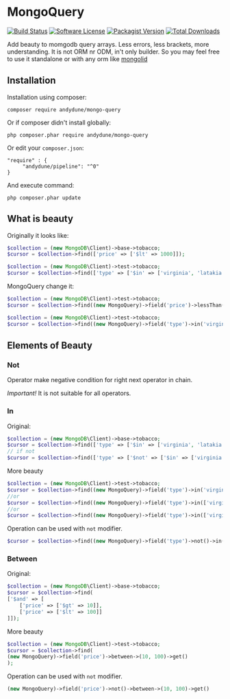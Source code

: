 # MongoQuery

[![Build Status](https://travis-ci.org/AndyDune/MongoQuery.svg?branch=master)](https://travis-ci.org/AndyDune/MongoQuery)
[![Software License](https://img.shields.io/badge/license-MIT-brightgreen.svg?style=flat-square)](LICENSE)
[![Packagist Version](https://img.shields.io/packagist/v/andydune/mongo-query.svg?style=flat-square)](https://packagist.org/packages/andydune/mongo-query)
[![Total Downloads](https://img.shields.io/packagist/dt/andydune/mongo-query.svg?style=flat-square)](https://packagist.org/packages/andydune/mongo-query)


Add beauty to momgodb query arrays. Less errors, less brackets, more understanding. It is not ORM nr ODM, in't only builder. So you may feel free to use it standalone or with any orm like [mongolid](https://github.com/leroy-merlin-br/mongolid)

Installation
------------

Installation using composer:

```
composer require andydune/mongo-query
```
Or if composer didn't install globally:
```
php composer.phar require andydune/mongo-query
```
Or edit your `composer.json`:
```
"require" : {
     "andydune/pipeline": "^0"
}

```
And execute command:
```
php composer.phar update
```


## What is beauty
Originally it looks like:
```php
$collection = (new MongoDB\Client)->base->tobacco;
$cursor = $collection->find(['price' => ['$lt' => 1000]]);

$collection = (new MongoDB\Client)->test->tobacco;
$cursor = $collection->find(['type' => ['$in' => ['virginia', 'latakia']]]); // 3 brackets at once
```
MongoQuery change it:
```php
$collection = (new MongoDB\Client)->test->tobacco;
$cursor = $collection->find((new MongoQuery)->field('price')->lessThan(1000)->get());

$collection = (new MongoDB\Client)->test->tobacco;
$cursor = $collection->find((new MongoQuery)->field('type')->in('virginia', 'latakia')->get());

```

## Elements of Beauty

### Not

Operator make negative condition for right next operator in chain.

*Important!* It is not suitable for all operators.

### In

Original:
```php
$collection = (new MongoDB\Client)->base->tobacco;
$cursor = $collection->find(['type' => ['$in' => ['virginia', 'latakia']]]);
// if not
$cursor = $collection->find(['type' => ['$not' => ['$in' => ['virginia', 'latakia']]]]); // to many brackets
```

More beauty
```php
$collection = (new MongoDB\Client)->test->tobacco;
$cursor = $collection->find((new MongoQuery)->field('type')->in('virginia', 'latakia')->get());
//or 
$cursor = $collection->find((new MongoQuery)->field('type')->in(['virginia', 'latakia'])->get());
//or 
$cursor = $collection->find((new MongoQuery)->field('type')->in(['virginia'], 'latakia')->get());
```
Operation can be used with `not` modifier.
```php
$cursor = $collection->find((new MongoQuery)->field('type')->not()->in('virginia', 'latakia')->get());
```

### Between

Original:
```php
$collection = (new MongoDB\Client)->base->tobacco;
$cursor = $collection->find(
['$and' => [
    ['price' => ['$gt' => 10]],
    ['price' => ['$lt' => 100]]
]]);
```

More beauty
```php
$collection = (new MongoDB\Client)->test->tobacco;
$cursor = $collection->find(
(new MongoQuery)->field('price')->between->(10, 100)->get()
);
```

Operation can be used with `not` modifier.
```php
(new MongoQuery)->field('price')->not()->between->(10, 100)->get()
```
